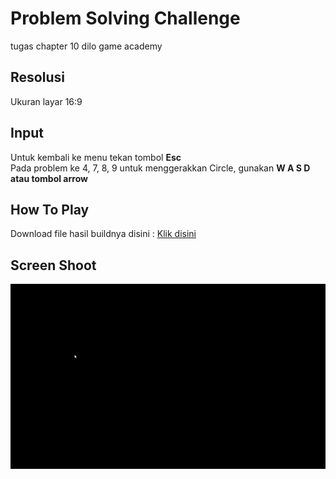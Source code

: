 # Problem Solving Challenge
 tugas chapter 10 dilo game academy
 
## Resolusi
Ukuran layar 16:9

## Input

Untuk kembali ke menu tekan tombol <b>Esc</b><br>
Pada problem ke 4, 7, 8, 9 untuk menggerakkan Circle, gunakan <b>W A S D atau tombol arrow</b>

## How To Play

Download file hasil buildnya disini : [Klik disini](https://github.com/yashlan/Problem-Solving-Challenge/blob/main/Problem%20Solving%20Challenge/File%20Export%20Here.rar?raw=true)

## Screen Shoot

![](https://github.com/yashlan/Problem-Solving-Challenge/blob/main/Problem%20Solving%20Challenge/ss/ss.gif)
